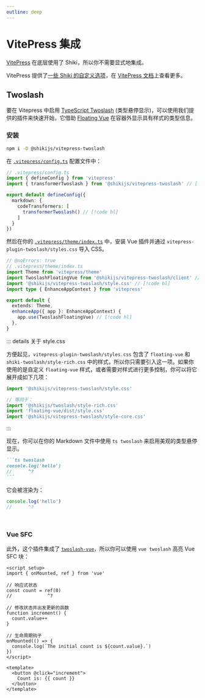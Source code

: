 ```yaml
---
outline: deep
---
```


# VitePress 集成

[VitePress](https://vitepress.dev/) 在底层使用了 Shiki，所以你不需要显式地集成。

VitePress 提供了[一些 Shiki 的自定义选项](https://github.com/vuejs/vitepress/blob/main/src/node/markdown/markdown.ts#L66-L112)，在 [VitePress 文档](https://vitepress.dev/zh/reference/site-config#markdown)上查看更多。

## Twoslash

要在 Vitepress 中启用 [TypeScript Twoslash](/packages/twoslash) (类型悬停显示)，可以使用我们提供的插件来快速开始，它借助 [Floating Vue](https://floating-vue.starpad.dev/) 在容器外显示具有样式的类型信息。

<Badges name="@shikijs/vitepress-twoslash" />

### 安装

```bash
npm i -D @shikijs/vitepress-twoslash
```

在 [`.vitepress/config.ts`](https://vitepress.dev/reference/site-config) 配置文件中：

```ts twoslash
// .vitepress/config.ts
import { defineConfig } from 'vitepress'
import { transformerTwoslash } from '@shikijs/vitepress-twoslash' // [!code hl]

export default defineConfig({
  markdown: {
    codeTransformers: [
      transformerTwoslash() // [!code hl]
    ]
  }
})
```

然后在你的 [`.vitepress/theme/index.ts`](https://vitepress.dev/guide/custom-theme) 中，安装 Vue 插件并通过 `vitepress-plugin-twoslash/styles.css` 导入 CSS。

```ts twoslash
// @noErrors: true
// .vitepress/theme/index.ts
import Theme from 'vitepress/theme'
import TwoslashFloatingVue from '@shikijs/vitepress-twoslash/client' // [!code hl]
import '@shikijs/vitepress-twoslash/style.css' // [!code hl]
import type { EnhanceAppContext } from 'vitepress'

export default {
  extends: Theme,
  enhanceApp({ app }: EnhanceAppContext) {
    app.use(TwoslashFloatingVue) // [!code hl]
  },
}
```

::: details 关于 style.css

方便起见，`vitepress-plugin-twoslash/styles.css` 包含了 `floating-vue` 和 `shiki-twoslash/style-rich.css` 中的样式，所以你只需要引入这一项。如果你使用的是自定义 `floating-vue` 样式，或者需要对样式进行更多控制，你可以将它展开成如下几项：

```ts
import '@shikijs/vitepress-twoslash/style.css'

// 等同于：
import '@shikijs/twoslash/style-rich.css'
import 'floating-vue/dist/style.css'
import '@shikijs/vitepress-twoslash/style-core.css'
```

:::

现在，你可以在你的 Markdown 文件中使用 `ts twoslash` 来启用美观的类型悬停显示。

````md
```ts twoslash
console.log('hello')
//      ^?
```
````

它会被渲染为：

```ts twoslash
console.log('hello')
//      ^?
```

<br> <!-- leaving some space for the query above -->

### Vue SFC

此外，这个插件集成了 [`twoslash-vue`](https://github.com/antfu/twoslash-vue)，所以你可以使用 `vue twoslash` 高亮 Vue SFC 块：

```vue twoslash
<script setup>
import { onMounted, ref } from 'vue'

// 响应式状态
const count = ref(0)
//             ^?

// 修改状态并出发更新的函数
function increment() {
  count.value++
}

// 生命周期钩子
onMounted(() => {
  console.log(`The initial count is ${count.value}.`)
})
</script>

<template>
  <button @click="increment">
    Count is: {{ count }}
  </button>
</template>
```
